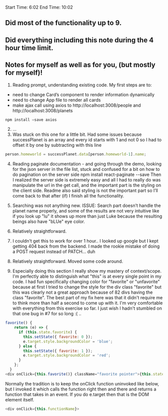 Start Time: 6:02 				End Time: 10:02
## Did most of the functionality up to 9. 
## Did everything including this note during the 4 hour time limit. 

## Notes for myself as well as for you, (but mostly for myself)!
1. Reading prompt, understanding existing code. My first steps are to:
  - need to change Card’s component to render information dynamically 
   - need to change App file to render all cards
   - make ajax call using axios to http://localhost:3008/people and  http://localhost:3008/planets
```js
npm install —save axios 
``` 
2. ...
3. Was stuck on this one for a little bit. Had some issues because successPlanet is an array and every id starts with 1 and not 0 so I had to offset it by one by subtracting with this line 
```js
person.homeworld = successPlanet.data[person.homeworld-1].name;
``` 
4. Reading paginate documentation -  and going through the demo, looking for the json server in the file list, stuck and confused for a bit on how to do pagination on the server side
  npm install react-paginate --save
Then I realized the server side is extremely easy and all I had to really do was manipulate the url in the get call, and the important part is the styling on the client side. Readme also said styling is not the important part so I’ll come back to that after (if) I finish all the functionality.
5. Searching was not anything new. ISSUE: Search part doesn’t handle the planet name properly, and some of the results are not very intuitive like if you look up "lu" it shows up more than just Luke because the resulting beings also have "bLUe" eye color.

6. Relatively straightforward.
7. I couldn't get this to work for over 1 hour.. I looked up google but I kept getting 404 back from the backend. I made the rookie mistake of doing a POST request instead of PATCH... duh

8. Relatively straightforward. Moved some code around.

9. Especially doing this section I really show my mastery of context/scope. I'm perfectly able to distinguish what "this" is at every single point in my code.  I had fun specifically changing color for "favorite" or "unfavorite" because at first I tried to change the style for the div class "favorite" but this was clearly not a great approach because of 82 divs having the class "favorite". The best part of my fix here was that it didn't require me to think more than half a second to come up with it. I'm very comfortable with everything from this exercise so far. I just wish I hadn't stumbled on that one bug in #7 for so long :( .. 
```js
favorite() {
    return (e) => {
      if (this.state.favorite) {
        this.setState({ favorite: 0 });
        e.target.style.backgroundColor = 'blue';
      } else {
        this.setState({ favorite: 1 });
        e.target.style.backgroundColor = 'red';
      }
    };
  }
<div onClick={this.favorite()} className="favorite pointer">{this.state.favorite ? "Unfavorite" : "Favorite"}</div>
```
Normally the tradition is to keep the onClick function uninvoked like below, but I invoked it which calls the function right then and there and returns a function that takes in an event. If you do e.target then that is the DOM element itself. 
```js
<div onClick={this.functionName}>
```